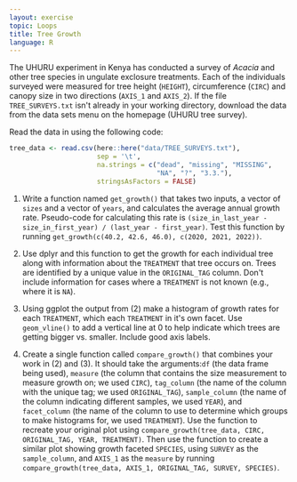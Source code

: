 ```yaml
---
layout: exercise
topic: Loops
title: Tree Growth
language: R
---
```


The UHURU experiment in Kenya has conducted a survey of *Acacia* and other tree species in ungulate exclosure treatments.
Each of the individuals surveyed were measured for tree height (`HEIGHT`), circumference (`CIRC`) and canopy size in two directions (`AXIS_1` and `AXIS_2`).
If the file `TREE_SURVEYS.txt` isn't already in your working directory,
download the data from the data sets menu on the homepage (UHURU tree survey).

Read the data in using the following code: 

```r
tree_data <- read.csv(here::here("data/TREE_SURVEYS.txt"),
                      sep = '\t',
                      na.strings = c("dead", "missing", "MISSING",
                                     "NA", "?", "3.3."),
                      stringsAsFactors = FALSE)
```

1. Write a function named `get_growth()` that takes two inputs, a vector of `sizes` and a vector of `years`, and calculates the average annual growth rate. Pseudo-code for calculating this rate is `(size_in_last_year - size_in_first_year) / (last_year - first_year)`. Test this function by running `get_growth(c(40.2, 42.6, 46.0), c(2020, 2021, 2022))`.

2. Use dplyr and this function to get the growth for each individual tree along with information about the `TREATMENT` that tree occurs on. Trees are identified by a unique value in the `ORIGINAL_TAG` column. Don't include information for cases where a `TREATMENT` is not known (e.g., where it is `NA`).

3. Using ggplot the output from (2) make a histogram of growth rates for each `TREATMENT`, which each `TREATMENT` in it's own facet. Use `geom_vline()` to add a vertical line at 0 to help indicate which trees are getting bigger vs. smaller. Include good axis labels.

4. Create a single function called `compare_growth()` that combines your work in (2) and (3). It should take the arguments:`df` (the data frame being used), `measure` (the column that contains the size measurement to measure growth on; we used `CIRC`), `tag_column` (the name of the column with the unique tag; we used `ORIGINAL_TAG`), `sample_column` (the name of the column indicating different samples, we used `YEAR`), and `facet_column` (the name of the column to use to determine which groups to make histograms for, we used `TREATMENT`). Use the function to recreate your original plot using `compare_growth(tree_data, CIRC, ORIGINAL_TAG, YEAR, TREATMENT)`. Then use the function to create a similar plot showing growth faceted `SPECIES`, using `SURVEY` as the `sample_column`, and `AXIS_1` as the `measure` by running `compare_growth(tree_data, AXIS_1, ORIGINAL_TAG, SURVEY, SPECIES)`.